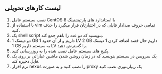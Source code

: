    ## لیست کارهای تحویلی
   1. نصب سیستم عامل CentOS 8 با استاندارد های پارتیشنینگ
   1. با استفاده از vim تمامی حروف صدادار فایلی که در اختیارتان قرار میگیرد را حذف کنید.
   2. یک shell script بنویسید که دو عدد را باهم جمع کند.
   3. دو دیسک 1 GB داریم و از آن حدود 1 LV 2 GB داریم حال قصد اضافه کردن 1 دیسک 1 GB به سیستم داریم LV را گسترش دهید.
   4. پکیج های سیستم عامل نصب شده را به روزرسانی کنید.
   5. یک سرویس در سیستم بنویسید که در زمان روشن شدن ماشین عباراتی بر روی یک فایل ذخیره کند.
   6. نرم افزار nexus را نصب کنید و به صورت proxy یک ریپازیتوری نصب کنید
